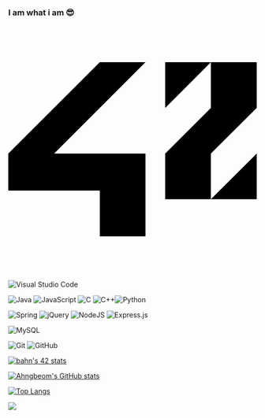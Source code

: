 <!-- https://github.com/anuraghazra/github-readme-stats -->

<!-- ![header](https://capsule-render.vercel.app/api?type=transparent&color=auto&height=300&section=header&text=capsule%20render&fontSize=90) -->

### I am what i am 😎 

<svg role="img" viewBox="0 0 24 24" xmlns="http://www.w3.org/2000/svg"><title>42</title><path d="M24 12.42l-4.428 4.415H24zm-4.428-4.417l-4.414 4.418v4.414h4.414V12.42L24 8.003V3.575h-4.428zm-4.414 0l4.414-4.428h-4.414zM0 15.996h8.842v4.43h4.412V12.42H4.428l8.826-8.846H8.842L0 12.421z"/></svg>

<!--
**AhngBeom/AhngBeom** is a ✨ _special_ ✨ repository because its `README.md` (this file) appears on your GitHub profile.

Here are some ideas to get you started:

- 🔭 I’m currently working on ...
- 🌱 I’m currently learning ...
- 👯 I’m looking to collaborate on ...
- 🤔 I’m looking for help with ...
- 💬 Ask me about ...
- 📫 How to reach me: ...
- 😄 Pronouns: ...
- ⚡ Fun fact: ...
-->

![Visual Studio Code](https://img.shields.io/badge/Visual%20Studio%20Code-0078d7.svg?style=for-the-badge&logo=visual-studio-code&logoColor=white)

![Java](https://img.shields.io/badge/java-%23ED8B00.svg?style=for-the-badge&logo=java&logoColor=white)
![JavaScript](https://img.shields.io/badge/javascript-%23323330.svg?style=for-the-badge&logo=javascript&logoColor=%23F7DF1E)
![C](https://img.shields.io/badge/c-%2300599C.svg?style=for-the-badge&logo=c&logoColor=white)
![C++](https://img.shields.io/badge/c++-%2300599C.svg?style=for-the-badge&logo=c%2B%2B&logoColor=white)![Python](https://img.shields.io/badge/python-3670A0?style=for-the-badge&logo=python&logoColor=ffdd54)

![Spring](https://img.shields.io/badge/spring-%236DB33F.svg?style=for-the-badge&logo=spring&logoColor=white)
![jQuery](https://img.shields.io/badge/jquery-%230769AD.svg?style=for-the-badge&logo=jquery&logoColor=white)
![NodeJS](https://img.shields.io/badge/node.js-6DA55F?style=for-the-badge&logo=node.js&logoColor=white)
![Express.js](https://img.shields.io/badge/express.js-%23404d59.svg?style=for-the-badge&logo=express&logoColor=%2361DAFB)

![MySQL](https://img.shields.io/badge/mysql-%2300f.svg?style=for-the-badge&logo=mysql&logoColor=white)

![Git](https://img.shields.io/badge/git-%23F05033.svg?style=for-the-badge&logo=git&logoColor=white)
![GitHub](https://img.shields.io/badge/github-%23121011.svg?style=for-the-badge&logo=github&logoColor=white)

<!-- [![bahn's 42 stats](https://badge42.herokuapp.com/api/stats/bahn?cursus=C%20Piscine)](https://github.com/JaeSeoKim/badge42) -->
[![bahn's 42 stats](https://badge42.vercel.app/api/v2/cl1n6fb2j003009l0lfanbfyx/stats?cursusId=21&coalitionId=85)](https://github.com/JaeSeoKim/badge42)

[![Ahngbeom's GitHub stats](https://github-readme-stats.vercel.app/api?username=Ahngbeom&show_icons=true&theme=dark)](https://github.com/Ahngbeom?tab=repositories)

[![Top Langs](https://github-readme-stats.vercel.app/api/top-langs/?username=Ahngbeom&layout=compact)](https://github.com/Ahngbeom?tab=repositories)

<a href="https://opgc.me/#/users/Ahngbeom" target="_blank"><img src="https://api.opgc.me/githubs/users/Ahngbeom/tag/?theme=basic" /></a>

<!-- [![Readme Card](https://github-readme-stats.vercel.app/api/pin/?username=42bahn&repo=Python_WebScraping)](https://github.com/42bahn/Python_WebScraping.git) -->

<!-- [![willianrod's wakatime stats](https://github-readme-stats.vercel.app/api/wakatime?username=42bahn)](https://github.com/42bahn) -->


